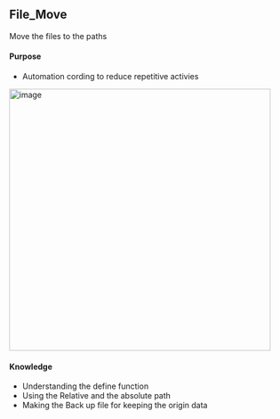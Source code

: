 
## File_Move
Move the files to the paths

#### Purpose
- Automation cording to reduce repetitive activies
<img width="470" alt="image" src="https://github.com/JeonHR/File_Move/assets/140233882/a1ee3a70-db55-404c-9885-d06e12360abb">

#### Knowledge
- Understanding the define function
- Using the Relative and the absolute path
- Making the Back up file for keeping the origin data
